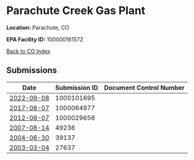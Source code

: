 # Parachute Creek Gas Plant

**Location:** Parachute, CO

**EPA Facility ID:** 100000181572

[Back to CO Index](../../index.md)

## Submissions

| Date | Submission ID | Document Control Number |
|------|--------------|-------------------------|
| [2022-09-08](submissions/1000101695.md) | 1000101695 |  |
| [2017-08-07](submissions/1000064977.md) | 1000064977 |  |
| [2012-08-07](submissions/1000029656.md) | 1000029656 |  |
| [2007-08-14](submissions/49236.md) | 49236 |  |
| [2004-06-30](submissions/39137.md) | 39137 |  |
| [2003-03-04](submissions/27637.md) | 27637 |  |
